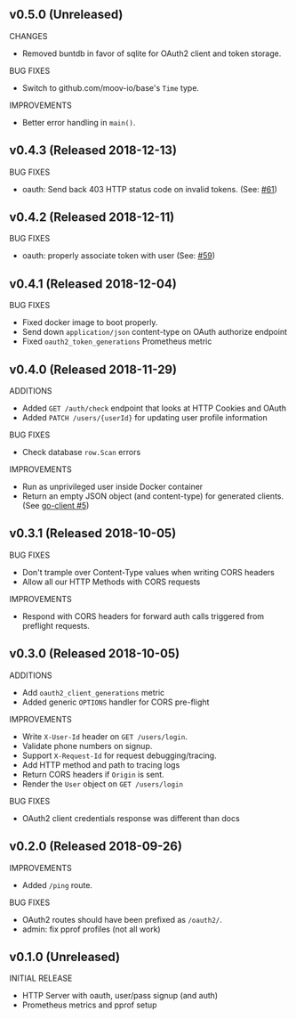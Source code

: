 ## v0.5.0 (Unreleased)

CHANGES

- Removed buntdb in favor of sqlite for OAuth2 client and token storage.

BUG FIXES

- Switch to github.com/moov-io/base's `Time` type.

IMPROVEMENTS

- Better error handling in `main()`.

## v0.4.3 (Released 2018-12-13)

BUG FIXES

- oauth: Send back 403 HTTP status code on invalid tokens. (See: [#61](https://github.com/moov-io/auth/pull/61))

## v0.4.2 (Released 2018-12-11)

BUG FIXES

- oauth: properly associate token with user (See: [#59](https://github.com/moov-io/auth/pull/59))

## v0.4.1 (Released 2018-12-04)

BUG FIXES

- Fixed docker image to boot properly.
- Send down `application/json` content-type on OAuth authorize endpoint
- Fixed `oauth2_token_generations` Prometheus metric

## v0.4.0 (Released 2018-11-29)

ADDITIONS

- Added `GET /auth/check` endpoint that looks at HTTP Cookies and OAuth
- Added `PATCH /users/{userId}` for updating user profile information

BUG FIXES

- Check database `row.Scan` errors

IMPROVEMENTS

- Run as unprivileged user inside Docker container
- Return an empty JSON object (and content-type) for generated clients. (See [go-client #5](https://github.com/moov-io/go-client/issues/5))

## v0.3.1 (Released 2018-10-05)

BUG FIXES

- Don't trample over Content-Type values when writing CORS headers
- Allow all our HTTP Methods with CORS requests

IMPROVEMENTS

- Respond with CORS headers for forward auth calls triggered from preflight requests.

## v0.3.0 (Released 2018-10-05)

ADDITIONS

- Add `oauth2_client_generations` metric
- Added generic `OPTIONS` handler for CORS pre-flight

IMPROVEMENTS

- Write `X-User-Id` header on `GET /users/login`.
- Validate phone numbers on signup.
- Support `X-Request-Id` for request debugging/tracing.
- Add HTTP method and path to tracing logs
- Return CORS headers if `Origin` is sent.
- Render the `User` object on `GET /users/login`

BUG FIXES

- OAuth2 client credentials response was different than docs

## v0.2.0 (Released 2018-09-26)

IMPROVEMENTS

- Added `/ping` route.

BUG FIXES

- OAuth2 routes should have been prefixed as `/oauth2/`.
- admin: fix pprof profiles (not all work)

## v0.1.0 (Unreleased)

INITIAL RELEASE

- HTTP Server with oauth, user/pass signup (and auth)
- Prometheus metrics and pprof setup
